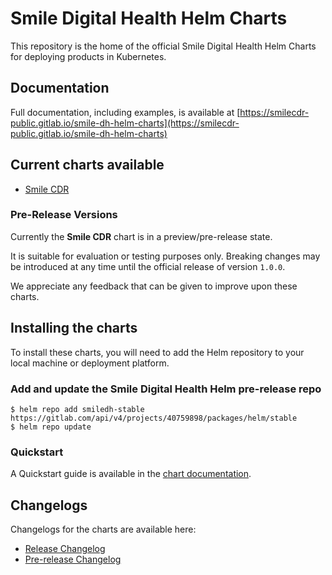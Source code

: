 # Smile Digital Health Helm Charts
This repository is the home of the official Smile Digital Health Helm Charts for deploying products in Kubernetes.

## Documentation
Full documentation, including examples, is available at [https://smilecdr-public.gitlab.io/smile-dh-helm-charts](https://smilecdr-public.gitlab.io/smile-dh-helm-charts)
## Current charts available
* [Smile CDR](src/main/charts/smilecdr)
### Pre-Release Versions
Currently the **Smile CDR** chart is in a preview/pre-release state.

It is suitable for evaluation or testing purposes only. Breaking changes may be introduced at any time until the official release of version `1.0.0`.

We appreciate any feedback that can be given to improve upon these charts.
## Installing the charts
To install these charts, you will need to add the Helm repository to your local machine or deployment platform.
### Add and update the Smile Digital Health Helm pre-release repo
```shell
$ helm repo add smiledh-stable https://gitlab.com/api/v4/projects/40759898/packages/helm/stable
$ helm repo update
```
### Quickstart
A Quickstart guide is available in the [chart documentation](https://smilecdr-public.gitlab.io/smile-dh-helm-charts/latest/quickstart/).
## Changelogs
Changelogs for the charts are available here:
* [Release Changelog](CHANGELOG.md)
* [Pre-release Changelog](CHANGELOG-PRE.md)
